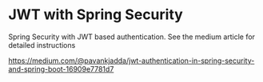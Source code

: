 # JWT with Spring Security
Spring Security with JWT based authentication. See the medium article for detailed instructions

https://medium.com/@pavankjadda/jwt-authentication-in-spring-security-and-spring-boot-16909e7781d7
